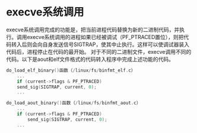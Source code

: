 

# execve系统调用

execve系统调用完成的功能是，把当前进程代码替换为新的二进制代码，并执行。调用execve系统调用的进程如果已经被调试（PF_PTRACED置位），则把代码转入后则会向自身发送信号SIGTRAP，使其中止执行。这样可以使调试器装入代码后，进程停止在代码的最开始。
对于不同的二进制文件，execve调用不同的代码。以下是aout和elf文件格式的代码转入程序中完成上述功能的代码。
```c
do_load_elf_binary()函数（/linux/fs/binfmt_elf.c）
    ...
    if (current->flags & PF_PTRACED)
    send_sig(SIGTRAP, current, 0);
    ...

do_load_aout_binary()函数（/linux/fs/binfmt_aout.c）
    ...
    if (current->flags & PF_PTRACED)
        send_sig(SIGTRAP, current, 0);
    ...
```

